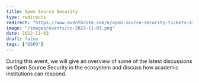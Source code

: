```yaml
---
title: Open Source Security
type: redirects
redirect: "https://www.eventbrite.com/e/open-source-security-tickets-412753746567"
image: "/images/events/cc-2022-11-03.png"
date: 2022-11-03
draft: false
tags: ["OSPO"]
---
```

During this event, we will give an overview of some of the latest discussions on Open Source Security in the ecosystem and discuss how academic institutions can respond.